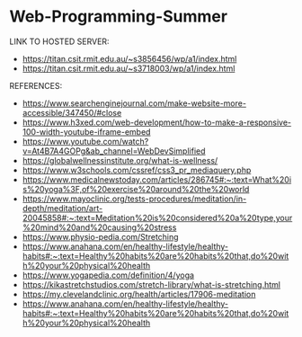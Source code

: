 # Web-Programming-Summer

LINK TO HOSTED SERVER:

- https://titan.csit.rmit.edu.au/~s3856456/wp/a1/index.html
- https://titan.csit.rmit.edu.au/~s3718003/wp/a1/index.html

REFERENCES:

- https://www.searchenginejournal.com/make-website-more-accessible/347450/#close
- https://www.h3xed.com/web-development/how-to-make-a-responsive-100-width-youtube-iframe-embed
- https://www.youtube.com/watch?v=At4B7A4GOPg&ab_channel=WebDevSimplified
- https://globalwellnessinstitute.org/what-is-wellness/
- https://www.w3schools.com/cssref/css3_pr_mediaquery.php
- https://www.medicalnewstoday.com/articles/286745#:~:text=What%20is%20yoga%3F,of%20exercise%20around%20the%20world
- https://www.mayoclinic.org/tests-procedures/meditation/in-depth/meditation/art-20045858#:~:text=Meditation%20is%20considered%20a%20type,your%20mind%20and%20causing%20stress
- https://www.physio-pedia.com/Stretching
- https://www.anahana.com/en/healthy-lifestyle/healthy-habits#:~:text=Healthy%20habits%20are%20habits%20that,do%20with%20your%20physical%20health
- https://www.yogapedia.com/definition/4/yoga
- https://kikastretchstudios.com/stretch-library/what-is-stretching.html
- https://my.clevelandclinic.org/health/articles/17906-meditation
- https://www.anahana.com/en/healthy-lifestyle/healthy-habits#:~:text=Healthy%20habits%20are%20habits%20that,do%20with%20your%20physical%20health
